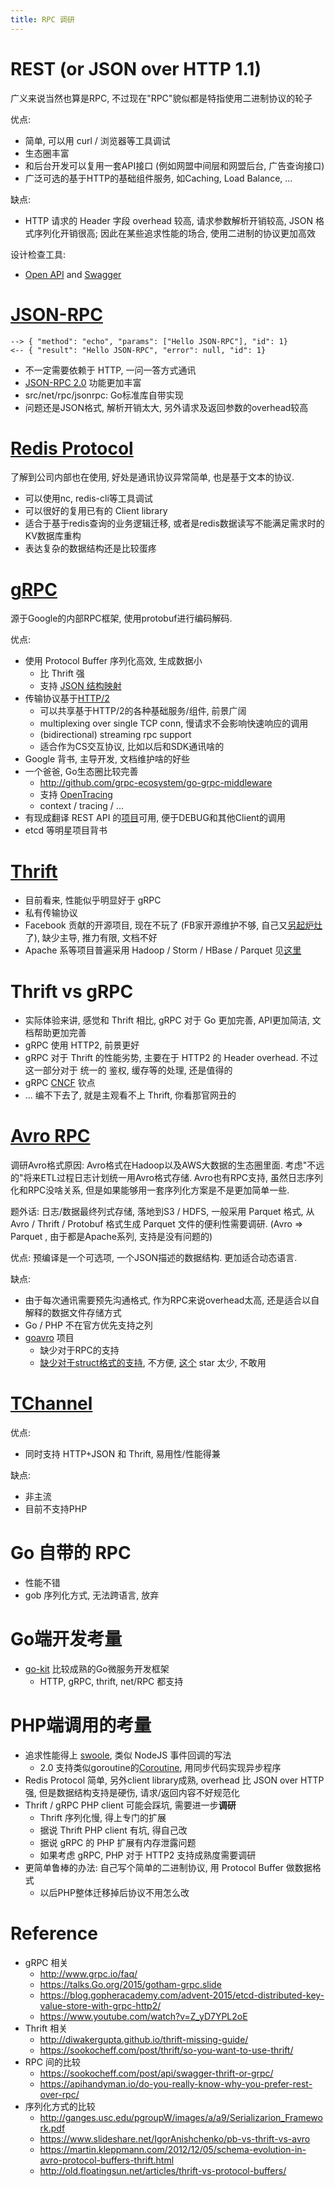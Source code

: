 ```yaml
---
title: RPC 调研
---
```



# REST (or JSON over HTTP 1.1)

广义来说当然也算是RPC, 不过现在"RPC"貌似都是特指使用二进制协议的轮子

优点:

- 简单, 可以用 curl / 浏览器等工具调试
- 生态圈丰富
- 和后台开发可以复用一套API接口 (例如网盟中间层和网盟后台, 广告查询接口)
- 广泛可选的基于HTTP的基础组件服务, 如Caching, Load Balance, ...

缺点:

- HTTP 请求的 Header 字段 overhead 较高, 请求参数解析开销较高, JSON 格式序列化开销很高; 因此在某些追求性能的场合, 使用二进制的协议更加高效


设计检查工具:

- [Open API](https://www.openapis.org/) and [Swagger](http://swagger.io/)

# [JSON-RPC](http://json-rpc.org/wiki/specification)

    --> { "method": "echo", "params": ["Hello JSON-RPC"], "id": 1}
    <-- { "result": "Hello JSON-RPC", "error": null, "id": 1}

- 不一定需要依赖于 HTTP, 一问一答方式通讯
- [JSON-RPC 2.0](http://www.jsonrpc.org/specification) 功能更加丰富
- src/net/rpc/jsonrpc: Go标准库自带实现
- 问题还是JSON格式, 解析开销太大, 另外请求及返回参数的overhead较高

# [Redis Protocol](https://redis.io/topics/protocol)

了解到公司内部也在使用, 好处是通讯协议异常简单, 也是基于文本的协议.

- 可以使用nc, redis-cli等工具调试
- 可以很好的复用已有的 Client library
- 适合于基于redis查询的业务逻辑迁移, 或者是redis数据读写不能满足需求时的KV数据库重构
- 表达复杂的数据结构还是比较蛋疼

# [gRPC](http://www.grpc.io/)

源于Google的内部RPC框架, 使用protobuf进行编码解码.

优点:

- 使用 Protocol Buffer 序列化高效, 生成数据小
  - 比 Thrift 强
  - 支持 [JSON 结构映射](https://developers.google.com/protocol-buffers/docs/proto3#json)
- 传输协议基于[HTTP/2](http://www.grpc.io/docs/guides/wire.html)
  - 可以共享基于HTTP/2的各种基础服务/组件, 前景广阔
  - multiplexing over single TCP conn, 慢请求不会影响快速响应的调用
  - (bidirectional) streaming rpc support
  - 适合作为CS交互协议, 比如以后和SDK通讯啥的
- Google 背书, 主导开发, 文档维护啥的好些
- 一个爸爸, Go生态圈比较完善
  - <http://github.com/grpc-ecosystem/go-grpc-middleware>
  - 支持 [OpenTracing](https://github.com/grpc-ecosystem/grpc-opentracing)
  - context / tracing / ...
- 有现成翻译 REST API 的[项目](https://github.com/grpc-ecosystem/grpc-gateway)可用, 便于DEBUG和其他Client的调用
- etcd 等明星项目背书

# [Thrift](https://thrift.apache.org/)

- 目前看来, 性能似乎明显好于 gRPC
- 私有传输协议
- Facebook 贡献的开源项目, 现在不玩了 (FB家开源维护不够, 自己又[另起炉灶](https://github.com/facebook/fbthrift)了), 缺少主导, 推力有限, 文档不好
- Apache 系等项目普遍采用 Hadoop / Storm / HBase / Parquet 见[这里](https://thrift.apache.org/about#other-apache-projects-using-apache-thrift)

# Thrift vs gRPC

- 实际体验来讲, 感觉和 Thrift 相比, gRPC 对于 Go 更加完善, API更加简洁, 文档帮助更加完善
- gRPC 使用 HTTP2, 前景更好
- gRPC 对于 Thrift 的性能劣势, 主要在于 HTTP2 的 Header overhead. 不过这一部分对于 统一的 鉴权, 缓存等的处理, 还是值得的
- gRPC [CNCF](https://www.cncf.io/) 钦点
- ... 编不下去了, 就是主观看不上 Thrift, 你看那官网丑的

# [Avro RPC](https://avro.apache.org/docs/current/)

调研Avro格式原因: Avro格式在Hadoop以及AWS大数据的生态圈里面. 考虑"不远的"将来ETL过程日志计划统一用Avro格式存储. Avro也有RPC支持, 虽然日志序列化和RPC没啥关系, 但是如果能够用一套序列化方案是不是更加简单一些.

题外话: 日志/数据最终列式存储, 落地到S3 / HDFS, 一般采用 Parquet 格式, 从 Avro / Thrift / Protobuf 格式生成 Parquet 文件的便利性需要调研. (Avro => Parquet , 由于都是Apache系列, 支持是没有问题的)

优点: 预编译是一个可选项, 一个JSON描述的数据结构. 更加适合动态语言.

缺点:

- 由于每次通讯需要预先沟通格式, 作为RPC来说overhead太高, 还是适合以自解释的数据文件存储方式
- Go / PHP 不在官方优先支持之列
- [goavro](https://github.com/linkedin/goavro) 项目
  - 缺少对于RPC的支持
  - [缺少对于struct格式的支持](https://github.com/linkedin/goavro/issues/22), 不方便, [这个](https://github.com/alanctgardner/gogen-avro) star 太少, 不敢用

# [TChannel](https://github.com/uber/tchannel)

优点:

- 同时支持 HTTP+JSON 和 Thrift, 易用性/性能得兼

缺点:

- 非主流
- 目前不支持PHP

# Go 自带的 RPC

- 性能不错
- gob 序列化方式, 无法跨语言, 放弃

# Go端开发考量

- [go-kit](https://gokit.io/) 比较成熟的Go微服务开发框架
  - HTTP, gRPC, thrift, net/RPC 都支持

# PHP端调用的考量

- 追求性能得上 [swoole](http://www.swoole.com/), 类似 NodeJS 事件回调的写法
  - 2.0 支持类似goroutine的[Coroutine](https://wiki.swoole.com/wiki/page/p-coroutine.html), 用同步代码实现异步程序
- Redis Protocol 简单, 另外client library成熟, overhead 比 JSON over HTTP 强, 但是数据结构支持是硬伤, 请求/返回内容不好规范化
- Thrift / gRPC PHP client 可能会踩坑, 需要进一步**调研**
  - Thrift 序列化慢, 得上专门的扩展
  - 据说 Thrift PHP client 有坑, 得自己改
  - 据说 gRPC 的 PHP 扩展有内存泄露问题
  - 如果考虑 gRPC, PHP 对于 HTTP2 支持成熟度需要调研
- 更简单鲁棒的办法: 自己写个简单的二进制协议, 用 Protocol Buffer 做数据格式
  - 以后PHP整体迁移掉后协议不用怎么改

# Reference

- gRPC 相关
  - <http://www.grpc.io/faq/>
  - <https://talks.Go.org/2015/gotham-grpc.slide>
  - <https://blog.gopheracademy.com/advent-2015/etcd-distributed-key-value-store-with-grpc-http2/>
  - <https://www.youtube.com/watch?v=Z_yD7YPL2oE>
- Thrift 相关
  - <http://diwakergupta.github.io/thrift-missing-guide/>
  - <https://sookocheff.com/post/thrift/so-you-want-to-use-thrift/>
- RPC 间的比较
  - <https://sookocheff.com/post/api/swagger-thrift-or-grpc/>
  - <https://apihandyman.io/do-you-really-know-why-you-prefer-rest-over-rpc/>
- 序列化方式的比较
  - <http://ganges.usc.edu/pgroupW/images/a/a9/Serializarion_Framework.pdf>
  - <https://www.slideshare.net/IgorAnishchenko/pb-vs-thrift-vs-avro>
  - <https://martin.kleppmann.com/2012/12/05/schema-evolution-in-avro-protocol-buffers-thrift.html>
  - <http://old.floatingsun.net/articles/thrift-vs-protocol-buffers/>
